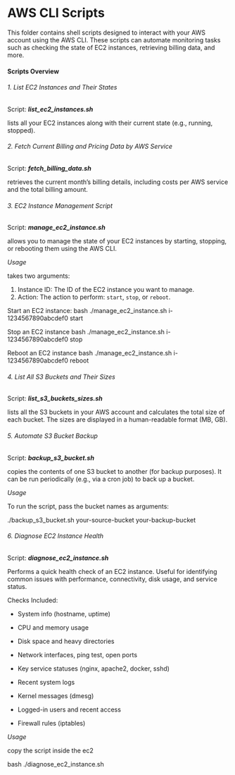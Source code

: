 # AWS CLI Scripts

This folder contains shell scripts designed to interact with your AWS account using the AWS CLI. These scripts can automate monitoring tasks such as checking the state of EC2 instances, retrieving billing data, and more.

#### Scripts Overview

###### 1. List EC2 Instances and Their States

Script: **_list_ec2_instances.sh_**

lists all your EC2 instances along with their current state (e.g., running, stopped).

###### 2. Fetch Current Billing and Pricing Data by AWS Service

Script: **_fetch_billing_data.sh_**

retrieves the current month’s billing details, including costs per AWS service and the total billing amount.

###### 3. EC2 Instance Management Script

Script: **_manage_ec2_instance.sh_**

allows you to manage the state of your EC2 instances by starting, stopping, or rebooting them using the AWS CLI.

_Usage_

takes two arguments:

1. Instance ID: The ID of the EC2 instance you want to manage.
2. Action: The action to perform: `start`, `stop`, or `reboot`.

Start an EC2 instance:
bash ./manage_ec2_instance.sh i-1234567890abcdef0 start

Stop an EC2 instance
bash ./manage_ec2_instance.sh i-1234567890abcdef0 stop

Reboot an EC2 instance
bash ./manage_ec2_instance.sh i-1234567890abcdef0 reboot

###### 4. List All S3 Buckets and Their Sizes

Script: **_list_s3_buckets_sizes.sh_**

lists all the S3 buckets in your AWS account and calculates the total size of each bucket. The sizes are displayed in a human-readable format (MB, GB).

###### 5. Automate S3 Bucket Backup

Script: **_backup_s3_bucket.sh_**

copies the contents of one S3 bucket to another (for backup purposes). It can be run periodically (e.g., via a cron job) to back up a bucket.

_Usage_

To run the script, pass the bucket names as arguments:

./backup_s3_bucket.sh your-source-bucket your-backup-bucket

###### 6. Diagnose EC2 Instance Health

Script: **_diagnose_ec2_instance.sh_**

Performs a quick health check of an EC2 instance. Useful for identifying common issues with performance, connectivity, disk usage, and service status.

Checks Included:

- System info (hostname, uptime)

- CPU and memory usage

- Disk space and heavy directories

- Network interfaces, ping test, open ports

- Key service statuses (nginx, apache2, docker, sshd)

- Recent system logs

- Kernel messages (dmesg)

- Logged-in users and recent access

- Firewall rules (iptables)

_Usage_

copy the script inside the ec2

bash ./diagnose_ec2_instance.sh
